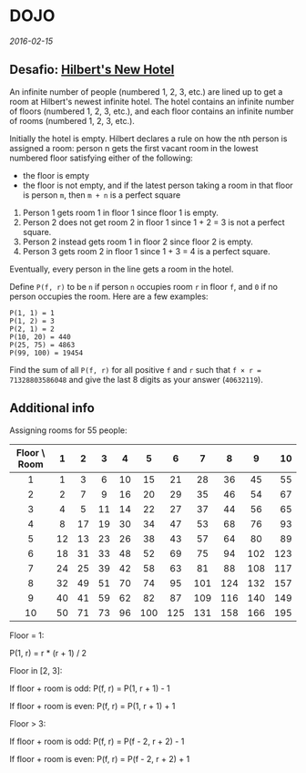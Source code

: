 # DOJO

_2016-02-15_

## Desafio: [Hilbert's New Hotel](https://projecteuler.net/problem=359)

An infinite number of people (numbered 1, 2, 3, etc.) are lined up to get a room
at Hilbert's newest infinite hotel. The hotel contains an infinite number of
floors (numbered 1, 2, 3, etc.), and each floor contains an infinite number of
rooms (numbered 1, 2, 3, etc.).

Initially the hotel is empty. Hilbert declares a rule on how the nth person is
assigned a room: person n gets the first vacant room in the lowest numbered
floor satisfying either of the following:

* the floor is empty
* the floor is not empty, and if the latest person taking a room in that floor
  is person `m`, then `m + n` is a perfect square

<!-- sep -->

1. Person 1 gets room 1 in floor 1 since floor 1 is empty.
2. Person 2 does not get room 2 in floor 1 since 1 + 2 = 3 is not a perfect
   square.
3. Person 2 instead gets room 1 in floor 2 since floor 2 is empty.
4. Person 3 gets room 2 in floor 1 since 1 + 3 = 4 is a perfect square.

Eventually, every person in the line gets a room in the hotel.

Define `P(f, r)` to be `n` if person `n` occupies room `r` in floor `f`, and `0`
if no person occupies the room. Here are a few examples:

    P(1, 1) = 1
    P(1, 2) = 3
    P(2, 1) = 2
    P(10, 20) = 440
    P(25, 75) = 4863
    P(99, 100) = 19454

Find the sum of all `P(f, r)` for all positive `f` and `r` such that `f × r =
71328803586048` and give the last 8 digits as your answer (`40632119`).

## Additional info

Assigning rooms for 55 people:

 Floor \ Room |  1 |  2 |  3 |  4 |  5 |  6 |  7 |  8 |  9 | 10
:------------:|:--:|:--:|:--:|:--:|:--:|:--:|:--:|:--:|:--:|---:
            1 |  1 |  3 |  6 | 10 | 15 | 21 | 28 | 36 | 45 | 55
            2 |  2 |  7 |  9 | 16 | 20 | 29 | 35 | 46 | 54 | 67
            3 |  4 |  5 | 11 | 14 | 22 | 27 | 37 | 44 | 56 | 65
            4 |  8 | 17 | 19 | 30 | 34 | 47 | 53 | 68 | 76 | 93
            5 | 12 | 13 | 23 | 26 | 38 | 43 | 57 | 64 | 80 | 89
            6 | 18 | 31 | 33 | 48 | 52 | 69 | 75 | 94 | 102| 123
            7 | 24 | 25 | 39 | 42 | 58 | 63 | 81 | 88 | 108| 117
            8 | 32 | 49 | 51 | 70 | 74 | 95 | 101| 124| 132| 157
            9 | 40 | 41 | 59 | 62 | 82 | 87 | 109| 116| 140| 149
           10 | 50 | 71 | 73 | 96 | 100| 125| 131| 158| 166| 195

Floor = 1:

P(1, r) = r * (r + 1) / 2

Floor in [2, 3]:

If floor + room is odd:
P(f, r) = P(1, r + 1) - 1

If floor + room is even:
P(f, r) = P(1, r + 1) + 1

Floor > 3:

If floor + room is odd:
P(f, r) = P(f - 2, r + 2) - 1

If floor + room is even:
P(f, r) = P(f - 2, r + 2) + 1

